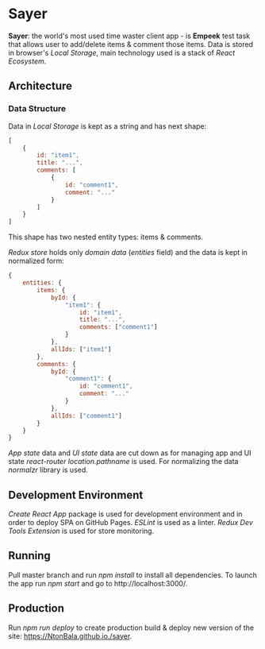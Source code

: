 # Sayer

**Sayer**: the world's most used time waster client app - is **Empeek** test task that allows user to add/delete items &
comment those items. Data is stored in browser's *Local Storage*, main technology used is a stack of *React Ecosystem*.

## Architecture

### Data Structure

Data in *Local Storage* is kept as a string and has next shape:
```javascript
[
    {
        id: "item1",
        title: "...",
        comments: [
            {
                id: "comment1",
                comment: "..."
            }
        ]
    }
]
```
This shape has two nested entity types: items & comments.

*Redux store* holds only *domain data* (*entities* field) and the data is kept in normalized form:
```javascript
{
    entities: {
        items: {
            byId: {
                "item1": {
                    id: "item1",
                    title: "...",
                    comments: ["comment1"]
                }
            },
            allIds: ["item1"]
        },
        comments: {
            byId: {
                "comment1": {
                    id: "comment1",
                    comment: "..."
                }
            },
            allIds: ["comment1"]
        }
    }
}
```
*App state* data and *UI state* data are cut down as for managing app and UI state *react-router*
*location.pathname* is used. For normalizing the data *normalzr* library is used.

## Development Environment

*Create React App* package is used for development environment and in order to deploy SPA on GitHub Pages.
*ESLint* is used as a linter.
*Redux Dev Tools Extension* is used for store monitoring.

## Running

Pull master branch and run *npm install* to install all dependencies.
To launch the app run *npm start* and go to http://localhost:3000/.

## Production

Run *npm run deploy* to create production build & deploy new version of the site: https://NtonBala.github.io./sayer.
